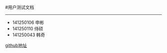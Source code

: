 #用户测试文档

---

* 141250106 申彬
* 141250110 侍硕
* 141250043 韩奇

[github地址](https://github.com/NjuHumanComputer/UserTest)
